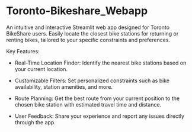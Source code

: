# Toronto-Bikeshare_Webapp
An intuitive and interactive Streamlit web app designed for Toronto BikeShare users. Easily locate the closest bike stations for returning or renting bikes, tailored to your specific constraints and preferences.

Key Features:
- Real-Time Location Finder: Identify the nearest bike stations based on your current location.

- Customizable Filters: Set personalized constraints such as bike availability, station amenities, and more.

- Route Planning: Get the best route from your current position to the chosen bike station with estimated travel time and distance.

- User Feedback: Share your experience and report any issues directly through the app.
